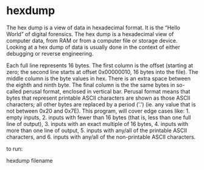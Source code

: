 # hexdump
The hex dump is a view of data in hexadecimal format. It is the “Hello World” of digital forensics. The hex dump is a hexadecimal view of computer data, from RAM or from a computer file or storage device. Looking at a hex dump of data is usually done in the context of either debugging or reverse engineering.

Each full line represents 16 bytes. The first column is the offset (starting at zero; the second line starts at offset 0x00000010, 16 bytes into the file). The middle column is the byte values in hex. There is an extra space between the eighth and ninth byte. The final column is the the same bytes in so-called perusal format, enclosed in vertical bar. Perusal format means that bytes that represent printable ASCII characters are shown as those ASCII characters; all other bytes are replaced by a period ('.') (ie. any value that is not between 0x20 and 0x7E).
This program, will cover edge cases like: 1. empty inputs, 2. inputs with fewer than 16 bytes (that is, less than one full line of output), 3. inputs with an exact multiple of 16 bytes, 4. inputs with more than one line of output, 5. inputs with any/all of the printable ASCII characters, and 6. inputs with any/all of the non-printable ASCII characters.


to run:

hexdump filename 
